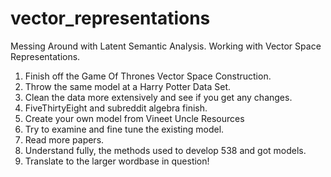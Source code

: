 # vector_representations
Messing Around with Latent Semantic Analysis. Working with Vector Space Representations.

1. Finish off the Game Of Thrones Vector Space Construction.
2. Throw the same model at a Harry Potter Data Set.
3. Clean the data more extensively and see if you get any changes.
4. FiveThirtyEight and subreddit algebra finish.
5. Create your own model from Vineet Uncle Resources
6. Try to examine and fine tune the existing model.
7. Read more papers.
8. Understand fully, the methods used to develop 538 and got models.
9. Translate to the larger wordbase in question!

